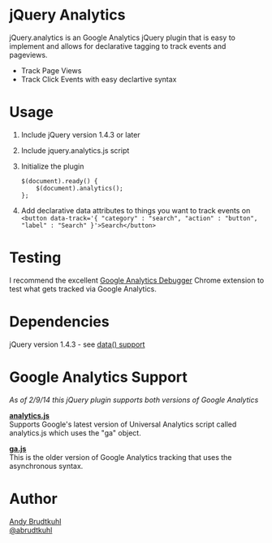 jQuery Analytics
=========

jQuery.analytics is an Google Analytics jQuery plugin that is easy to implement and allows for declarative tagging to track events and pageviews.

  - Track Page Views
  - Track Click Events with easy declartive syntax

Usage
=====
1. Include jQuery version 1.4.3 or later
2. Include jquery.analytics.js script
3. Initialize the plugin
    
    ```
    $(document).ready() {
        $(document).analytics();
    };
    ```

4. Add declarative data attributes to things you want to track events on
    ```<button data-track='{ "category" : "search", "action" : "button", "label" : "Search" }'>Search</button>```

Testing
=======
I recommend the excellent [Google Analytics Debugger](https://chrome.google.com/webstore/detail/google-analytics-debugger/jnkmfdileelhofjcijamephohjechhna?hl=en) Chrome extension to test what gets tracked via Google Analytics.

Dependencies
============
jQuery version 1.4.3 - see [data() support](http://api.jquery.com/data/#data-html5)

Google Analytics Support
========================
_As of 2/9/14 this jQuery plugin supports both versions of Google Analytics_

**[analytics.js](https://developers.google.com/analytics/devguides/collection/analyticsjs/)**  
Supports Google's latest version of Universal Analytics script called analytics.js which uses the "ga" object.

**[ga.js](https://developers.google.com/analytics/devguides/collection/gajs/)**  
This is the older version of Google Analytics tracking that uses the asynchronous syntax.

Author
======
[Andy Brudtkuhl](http://youmetandy.com)  
[@abrudtkuhl](http://twitter.com/abrudtkuhl)